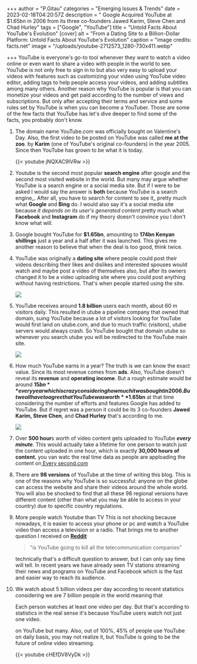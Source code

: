 +++
author = "P.Gitau"
categories = "Emerging Issues & Trends"
date = 2023-02-18T04:20:57Z
description = "  Google Acquired YouTube at $1.65bn in 2006 from its three co-founders Jawed Karim, Steve Chen and Chad Hurley"
tags = ["Google", "YouTube"]
title = "Untold Facts About YouTube's Evolution"
[cover]
alt = "From a Dating Site to a Billion-Dollar Platform: Untold Facts About YouTube's Evolution"
caption = "image credits: facts.net"
image = "/uploads/youtube-2712573_1280-730x411.webp"

+++
YouTube is everyone's go-to tool whenever they want to watch a video online or even want to share a video with people in the world to see. YouTube is not only free to sign in to but also very easy to upload your videos with features such as customizing your video using YouTube video editor, adding tags to help people access your videos, and adding subtitles among many others. Another reason why YouTube is popular is that you can monetize your videos and get paid according to the number of views and subscriptions. But only after accepting their terms and service and some rules set by YouTube is when you can become a YouTuber. Those are some of the few facts that YouTube has let's dive deeper to find some of the facts, you probably don't know.

 1. The domain name YouTube.com was officially bought on Valentine's Day. Also, the first video to be posted on YouTube was called **me at the zoo**. by **Karim** (one of YouTube's original co-founders) in the year 2005. Since then YouTube has grown to be what it is today.

    {{< youtube jNQXAC9IVRw >}}
 2. Youtube is the second most popular **search engine** after google and the second most visited website in the world. But many may argue whether YouTube is a search engine or a social media site. But if I were to be asked I would say the answer is **both** because YouTube is a search engine_. After all, you have to search for content to see it_ pretty much what **Google** and **Bing** do. I would also say it's a social media site because _it depends on its user's generated content_ pretty much what **Facebook** and **Instagram** do if my theory doesn't convince you I don't know what will.
 3.  Google bought YouTube for **$1.65bn**, amounting to **174bn Kenyan shillings** just a year and a half after it was launched. This gives me another reason to believe that when the deal is too good, think twice.
 4. YouTube was originally a **dating site** where people could post their videos describing their likes and dislikes and interested spouses would watch and maybe post a video of themselves also, but after its owners changed it to be a video uploading site where you could post anything without having restrictions. That's when people started using the site.

    ![](/uploads/maxresdefault-1.jpg)
 5. YouTube receives around **1.8 billion** users each month, about 60 m visitors daily. This resulted in utube a pipeline company that owned that domain, suing YouTube because a lot of visitors looking for YouTube would first land on utube.com, and due to much traffic (visitors), utube servers would always crash. So YouTube bought that domain utube so whenever you search utube you will be redirected to the YouTube main site.

    ![](/uploads/1660066021868-number_of_monthly_users_over_the_years_2012-2021.png)
 6. How much YouTube earns in a year? The truth is we can know the exact value. Since its most revenue comes from **ads**. Also, YouTube doesn't reveal its **revenue** and **operating income**. But a rough estimate would be around **$15bn** every year which is crazy considering how much it was bought in 2006. But we all have to agree that YouTube was worth **$1.65bn** at that time considering the number of efforts and features Google has added to YouTube. But if regret was a person it could be its 3 co-founders **Jawed Karim, Steve Chen**, and **Chad Hurley** that's according to me.

    ![](/uploads/chad_hurley_steve_chen_and_jawed_karim.webp)
 7.  Over **500 hour**s worth of video content gets uploaded to YouTube **_every minute_**. This would actually take a lifetime for one person to watch just the content uploaded in one hour, which is exactly **30,000 hours of content.** you van watc the real time data as people are apploading the content on[ Every second.com](https://everysecond.io/youtube)
 8. There are **98 versions** of YouTube at the time of writing this blog. This is one of the reasons why YouTube is so successful: anyone on the globe can access the website and share their videos around the whole world. You will also be shocked to find that all these 98 regional versions have different content (other than what you may be able to access in your country) due to specific country regulations.
 9. More people watch Youtube than TV This is not shocking because nowadays, it is easier to access your phone or pc and watch a YouTube video than access a television or a radio. That brings me to another question I received on [**Reddit**](https://www.reddit.com/) 

    > "is YouTube going to kill all the telecommunication companies" 

    technically that's a difficult question to answer, but I can only say time will tell. In recent years we have already seen TV stations streaming their news and programs on YouTube and Facebook which is the fast and easier way to reach its audience.
10. We watch about 5 billion videos per day according to recent statistics considering we are 7 billion people in the world meaning that 

    Each person watches at least one video per day. But that's according to statistics in the real sense it's because YouTube users watch not just one video. 

    on YouTube but many. Also, out of 100%, 45% of people use YouTube on daily basis, you may not realize it, but YouTube is going to be the future of online video streaming.

    {{< youtube cHEfDV8VyDk >}}